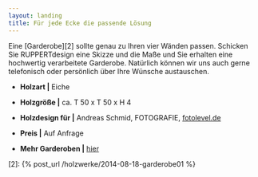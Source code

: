```yaml
---
layout: landing
title: Für jede Ecke die passende Lösung
---
```


Eine [Garderobe][2] sollte genau zu Ihren vier Wänden passen.
Schicken Sie RUPPERTdesign eine Skizze und die Maße und Sie erhalten eine hochwertig verarbeitete Garderobe.
Natürlich können wir uns auch gerne telefonisch oder persönlich über Ihre Wünsche austauschen.

- **Holzart \|** Eiche
- **Holzgröße \|** ca. T 50 x T 50 x H 4
- **Holzdesign für \|** Andreas Schmid, FOTOGRAFIE, [fotolevel.de][1]
- **Preis \|** Auf Anfrage

- **Mehr Garderoben \|** <a href="{{ site.baseurl }}/holzwerke">hier</a>

[1]: http://fotolevel.de

[2]: {% post_url /holzwerke/2014-08-18-garderobe01 %}
